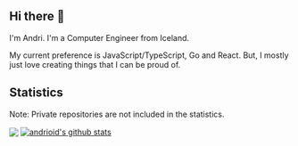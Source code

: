 ## Hi there 👋

I'm Andri. I'm a Computer Engineer from Iceland.

My current preference is JavaScript/TypeScript, Go and React. But, I mostly just love creating things that I can be proud of.

## Statistics

Note: Private repositories are not included in the statistics.

<a href="https://github.com/andrioid"><img align="center" src="https://github-readme-stats.vercel.app/api/top-langs/?username=andrioid&theme=default&hide=css" /></a>&nbsp;<a href="https://github.com/andrioid"><img align="center" src="https://github-readme-stats.vercel.app/api?username=andrioid&show_icons=true&theme=default&line_height=25" alt="andrioid's github stats" /></a>


